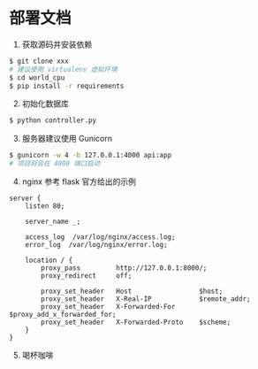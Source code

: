 # 部署文档

1. 获取源码并安装依赖
```bash
$ git clone xxx
# 建议使用 virtualenv 虚拟环境
$ cd world_cpu
$ pip install -r requirements
```

2. 初始化数据库
```bash
$ python controller.py
```

3. 服务器建议使用 Gunicorn
```bash
$ gunicorn -w 4 -b 127.0.0.1:4000 api:app
# 项目将会在 4000 端口启动
```

4. nginx 参考 flask 官方给出的示例
```
server {
    listen 80;

    server_name _;

    access_log  /var/log/nginx/access.log;
    error_log  /var/log/nginx/error.log;

    location / {
        proxy_pass         http://127.0.0.1:8000/;
        proxy_redirect     off;

        proxy_set_header   Host                 $host;
        proxy_set_header   X-Real-IP            $remote_addr;
        proxy_set_header   X-Forwarded-For      $proxy_add_x_forwarded_for;
        proxy_set_header   X-Forwarded-Proto    $scheme;
    }
}
```

5. 喝杯咖啡
